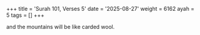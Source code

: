 +++
title = 'Surah 101, Verses 5'
date = '2025-08-27'
weight = 6162
ayah = 5
tags = []
+++

and the mountains will be like carded wool.